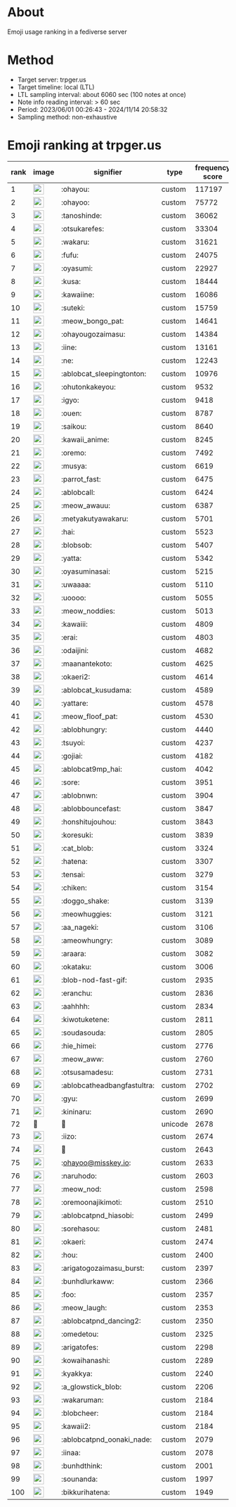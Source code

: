 # About
Emoji usage ranking in a fediverse server

# Method
- Target server: trpger.us
- Target timeline: local (LTL)
- LTL sampling interval: about 6060 sec (100 notes at once)
- Note info reading interval: > 60 sec
- Period: 2023/06/01 00:26:43 - 2024/11/14 20:58:32 
- Sampling method: non-exhaustive

# Emoji ranking at trpger.us

|rank|image|signifier|type|frequency score|
|----|----|----|----|----|
|1|<img height="24" src="https://trpger.us/emoji/ohayou.webp">|:ohayou:|custom|117197|
|2|<img height="24" src="https://trpger.us/emoji/ohayoo.webp">|:ohayoo:|custom|75772|
|3|<img height="24" src="https://trpger.us/emoji/tanoshinde.webp">|:tanoshinde:|custom|36062|
|4|<img height="24" src="https://trpger.us/emoji/otsukarefes.webp">|:otsukarefes:|custom|33304|
|5|<img height="24" src="https://trpger.us/emoji/wakaru.webp">|:wakaru:|custom|31621|
|6|<img height="24" src="https://trpger.us/emoji/fufu.webp">|:fufu:|custom|24075|
|7|<img height="24" src="https://trpger.us/emoji/oyasumi.webp">|:oyasumi:|custom|22927|
|8|<img height="24" src="https://trpger.us/emoji/kusa.webp">|:kusa:|custom|18444|
|9|<img height="24" src="https://trpger.us/emoji/kawaiine.webp">|:kawaiine:|custom|16086|
|10|<img height="24" src="https://trpger.us/emoji/suteki.webp">|:suteki:|custom|15759|
|11|<img height="24" src="https://trpger.us/emoji/meow_bongo_pat.webp">|:meow_bongo_pat:|custom|14641|
|12|<img height="24" src="https://trpger.us/emoji/ohayougozaimasu.webp">|:ohayougozaimasu:|custom|14384|
|13|<img height="24" src="https://trpger.us/emoji/iine.webp">|:iine:|custom|13161|
|14|<img height="24" src="https://trpger.us/emoji/ne.webp">|:ne:|custom|12243|
|15|<img height="24" src="https://trpger.us/emoji/ablobcat_sleepingtonton.webp">|:ablobcat_sleepingtonton:|custom|10976|
|16|<img height="24" src="https://trpger.us/emoji/ohutonkakeyou.webp">|:ohutonkakeyou:|custom|9532|
|17|<img height="24" src="https://trpger.us/emoji/igyo.webp">|:igyo:|custom|9418|
|18|<img height="24" src="https://trpger.us/emoji/ouen.webp">|:ouen:|custom|8787|
|19|<img height="24" src="https://trpger.us/emoji/saikou.webp">|:saikou:|custom|8640|
|20|<img height="24" src="https://trpger.us/emoji/kawaii_anime.webp">|:kawaii_anime:|custom|8245|
|21|<img height="24" src="https://trpger.us/emoji/oremo.webp">|:oremo:|custom|7492|
|22|<img height="24" src="https://trpger.us/emoji/musya.webp">|:musya:|custom|6619|
|23|<img height="24" src="https://trpger.us/emoji/parrot_fast.webp">|:parrot_fast:|custom|6475|
|24|<img height="24" src="https://trpger.us/emoji/ablobcall.webp">|:ablobcall:|custom|6424|
|25|<img height="24" src="https://trpger.us/emoji/meow_awauu.webp">|:meow_awauu:|custom|6387|
|26|<img height="24" src="https://trpger.us/emoji/metyakutyawakaru.webp">|:metyakutyawakaru:|custom|5701|
|27|<img height="24" src="https://trpger.us/emoji/hai.webp">|:hai:|custom|5523|
|28|<img height="24" src="https://trpger.us/emoji/blobsob.webp">|:blobsob:|custom|5407|
|29|<img height="24" src="https://trpger.us/emoji/yatta.webp">|:yatta:|custom|5342|
|30|<img height="24" src="https://trpger.us/emoji/oyasuminasai.webp">|:oyasuminasai:|custom|5215|
|31|<img height="24" src="https://trpger.us/emoji/uwaaaa.webp">|:uwaaaa:|custom|5110|
|32|<img height="24" src="https://trpger.us/emoji/uoooo.webp">|:uoooo:|custom|5055|
|33|<img height="24" src="https://trpger.us/emoji/meow_noddies.webp">|:meow_noddies:|custom|5013|
|34|<img height="24" src="https://trpger.us/emoji/kawaiii.webp">|:kawaiii:|custom|4809|
|35|<img height="24" src="https://trpger.us/emoji/erai.webp">|:erai:|custom|4803|
|36|<img height="24" src="https://trpger.us/emoji/odaijini.webp">|:odaijini:|custom|4682|
|37|<img height="24" src="https://trpger.us/emoji/maanantekoto.webp">|:maanantekoto:|custom|4625|
|38|<img height="24" src="https://trpger.us/emoji/okaeri2.webp">|:okaeri2:|custom|4614|
|39|<img height="24" src="https://trpger.us/emoji/ablobcat_kusudama.webp">|:ablobcat_kusudama:|custom|4589|
|40|<img height="24" src="https://trpger.us/emoji/yattare.webp">|:yattare:|custom|4578|
|41|<img height="24" src="https://trpger.us/emoji/meow_floof_pat.webp">|:meow_floof_pat:|custom|4530|
|42|<img height="24" src="https://trpger.us/emoji/ablobhungry.webp">|:ablobhungry:|custom|4440|
|43|<img height="24" src="https://trpger.us/emoji/tsuyoi.webp">|:tsuyoi:|custom|4237|
|44|<img height="24" src="https://trpger.us/emoji/gojiai.webp">|:gojiai:|custom|4182|
|45|<img height="24" src="https://trpger.us/emoji/ablobcat9mp_hai.webp">|:ablobcat9mp_hai:|custom|4042|
|46|<img height="24" src="https://trpger.us/emoji/sore.webp">|:sore:|custom|3951|
|47|<img height="24" src="https://trpger.us/emoji/ablobnwn.webp">|:ablobnwn:|custom|3904|
|48|<img height="24" src="https://trpger.us/emoji/ablobbouncefast.webp">|:ablobbouncefast:|custom|3847|
|49|<img height="24" src="https://trpger.us/emoji/honshitujouhou.webp">|:honshitujouhou:|custom|3843|
|50|<img height="24" src="https://trpger.us/emoji/koresuki.webp">|:koresuki:|custom|3839|
|51|<img height="24" src="https://trpger.us/emoji/cat_blob.webp">|:cat_blob:|custom|3324|
|52|<img height="24" src="https://trpger.us/emoji/hatena.webp">|:hatena:|custom|3307|
|53|<img height="24" src="https://trpger.us/emoji/tensai.webp">|:tensai:|custom|3279|
|54|<img height="24" src="https://trpger.us/emoji/chiken.webp">|:chiken:|custom|3154|
|55|<img height="24" src="https://trpger.us/emoji/doggo_shake.webp">|:doggo_shake:|custom|3139|
|56|<img height="24" src="https://trpger.us/emoji/meowhuggies.webp">|:meowhuggies:|custom|3121|
|57|<img height="24" src="https://trpger.us/emoji/aa_nageki.webp">|:aa_nageki:|custom|3106|
|58|<img height="24" src="https://trpger.us/emoji/ameowhungry.webp">|:ameowhungry:|custom|3089|
|59|<img height="24" src="https://trpger.us/emoji/araara.webp">|:araara:|custom|3082|
|60|<img height="24" src="https://trpger.us/emoji/okataku.webp">|:okataku:|custom|3006|
|61|<img height="24" src="https://trpger.us/emoji/blob-nod-fast-gif.webp">|:blob-nod-fast-gif:|custom|2935|
|62|<img height="24" src="https://trpger.us/emoji/eranchu.webp">|:eranchu:|custom|2836|
|63|<img height="24" src="https://trpger.us/emoji/aahhhh.webp">|:aahhhh:|custom|2834|
|64|<img height="24" src="https://trpger.us/emoji/kiwotuketene.webp">|:kiwotuketene:|custom|2811|
|65|<img height="24" src="https://trpger.us/emoji/soudasouda.webp">|:soudasouda:|custom|2805|
|66|<img height="24" src="https://trpger.us/emoji/hie_himei.webp">|:hie_himei:|custom|2776|
|67|<img height="24" src="https://trpger.us/emoji/meow_aww.webp">|:meow_aww:|custom|2760|
|68|<img height="24" src="https://trpger.us/emoji/otsusamadesu.webp">|:otsusamadesu:|custom|2731|
|69|<img height="24" src="https://trpger.us/emoji/ablobcatheadbangfastultra.webp">|:ablobcatheadbangfastultra:|custom|2702|
|70|<img height="24" src="https://trpger.us/emoji/gyu.webp">|:gyu:|custom|2699|
|71|<img height="24" src="https://trpger.us/emoji/kininaru.webp">|:kininaru:|custom|2690|
|72|🍮|🍮|unicode|2678|
|73|<img height="24" src="https://trpger.us/emoji/iizo.webp">|:iizo:|custom|2674|
|74|<img height="24" src="https://trpger.us/emoji/birthday.webp">|:birthday:|custom|2643|
|75|<img height="24" src="https://trpger.us/emoji/ohayoo.webp">|:ohayoo@misskey.io:|custom|2633|
|76|<img height="24" src="https://trpger.us/emoji/naruhodo.webp">|:naruhodo:|custom|2603|
|77|<img height="24" src="https://trpger.us/emoji/meow_nod.webp">|:meow_nod:|custom|2598|
|78|<img height="24" src="https://trpger.us/emoji/oremoonajikimoti.webp">|:oremoonajikimoti:|custom|2510|
|79|<img height="24" src="https://trpger.us/emoji/ablobcatpnd_hiasobi.webp">|:ablobcatpnd_hiasobi:|custom|2499|
|80|<img height="24" src="https://trpger.us/emoji/sorehasou.webp">|:sorehasou:|custom|2481|
|81|<img height="24" src="https://trpger.us/emoji/okaeri.webp">|:okaeri:|custom|2474|
|82|<img height="24" src="https://trpger.us/emoji/hou.webp">|:hou:|custom|2400|
|83|<img height="24" src="https://trpger.us/emoji/arigatogozaimasu_burst.webp">|:arigatogozaimasu_burst:|custom|2397|
|84|<img height="24" src="https://trpger.us/emoji/bunhdlurkaww.webp">|:bunhdlurkaww:|custom|2366|
|85|<img height="24" src="https://trpger.us/emoji/foo.webp">|:foo:|custom|2357|
|86|<img height="24" src="https://trpger.us/emoji/meow_laugh.webp">|:meow_laugh:|custom|2353|
|87|<img height="24" src="https://trpger.us/emoji/ablobcatpnd_dancing2.webp">|:ablobcatpnd_dancing2:|custom|2350|
|88|<img height="24" src="https://trpger.us/emoji/omedetou.webp">|:omedetou:|custom|2325|
|89|<img height="24" src="https://trpger.us/emoji/arigatofes.webp">|:arigatofes:|custom|2298|
|90|<img height="24" src="https://trpger.us/emoji/kowaihanashi.webp">|:kowaihanashi:|custom|2289|
|91|<img height="24" src="https://trpger.us/emoji/kyakkya.webp">|:kyakkya:|custom|2240|
|92|<img height="24" src="https://trpger.us/emoji/a_glowstick_blob.webp">|:a_glowstick_blob:|custom|2206|
|93|<img height="24" src="https://trpger.us/emoji/wakaruman.webp">|:wakaruman:|custom|2184|
|94|<img height="24" src="https://trpger.us/emoji/blobcheer.webp">|:blobcheer:|custom|2184|
|95|<img height="24" src="https://trpger.us/emoji/kawaii2.webp">|:kawaii2:|custom|2184|
|96|<img height="24" src="https://trpger.us/emoji/ablobcatpnd_oonaki_nade.webp">|:ablobcatpnd_oonaki_nade:|custom|2079|
|97|<img height="24" src="https://trpger.us/emoji/iinaa.webp">|:iinaa:|custom|2078|
|98|<img height="24" src="https://trpger.us/emoji/bunhdthink.webp">|:bunhdthink:|custom|2001|
|99|<img height="24" src="https://trpger.us/emoji/sounanda.webp">|:sounanda:|custom|1997|
|100|<img height="24" src="https://trpger.us/emoji/bikkurihatena.webp">|:bikkurihatena:|custom|1949|
